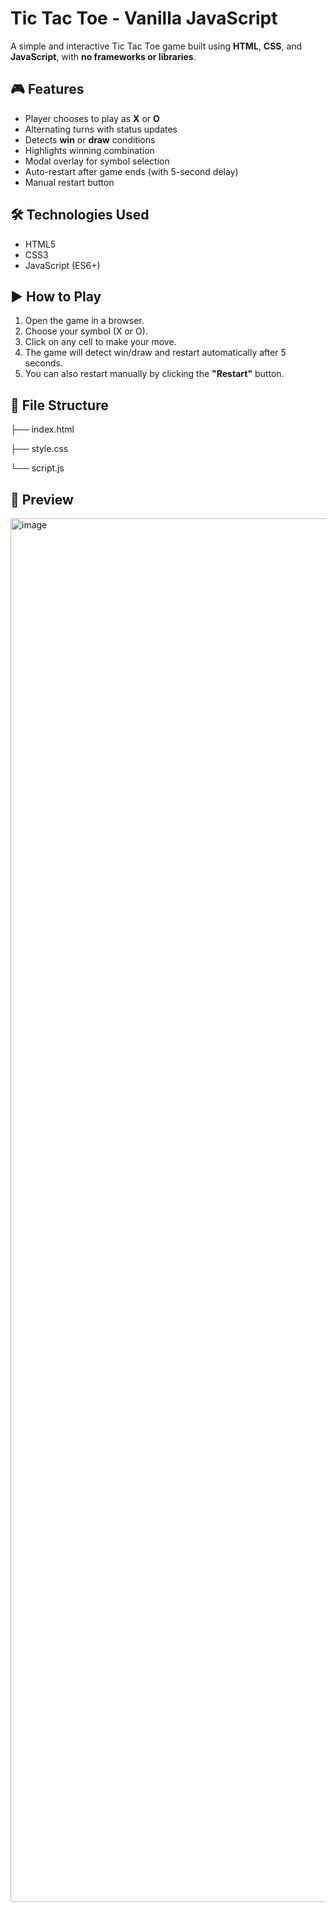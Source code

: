 # Tic Tac Toe - Vanilla JavaScript

A simple and interactive Tic Tac Toe game built using **HTML**, **CSS**, and **JavaScript**, with **no frameworks or libraries**.

## 🎮 Features

- Player chooses to play as **X** or **O**
- Alternating turns with status updates
- Detects **win** or **draw** conditions
- Highlights winning combination
- Modal overlay for symbol selection
- Auto-restart after game ends (with 5-second delay)
- Manual restart button

## 🛠️ Technologies Used

- HTML5
- CSS3
- JavaScript (ES6+)

## ▶️ How to Play

1. Open the game in a browser.
2. Choose your symbol (X or O).
3. Click on any cell to make your move.
4. The game will detect win/draw and restart automatically after 5 seconds.
5. You can also restart manually by clicking the **"Restart"** button.

## 📂 File Structure
├── index.html

├── style.css

└── script.js

## 📸 Preview

<img width="3420" height="2214" alt="image" src="https://github.com/user-attachments/assets/70d39648-8a9b-4448-b05f-88744b0d3c18" />
